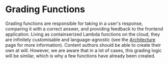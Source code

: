 # Grading Functions 

Grading functions are responsible for taking in a user's response, comparing it with a correct answer, and providing feedback to the frontend application. Living as containserized Lambda functions on the cloud, they are infinitely customisable and language-agnostic (see the [Architecture](/architecture) page for more information). Content authors should be able to create their own at will. However, we are aware that in a lot of cases, this grading logic will be similar, which is why a few functions have already been created. 